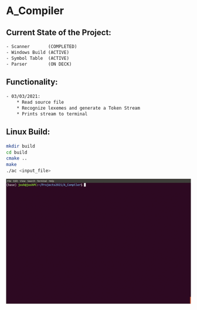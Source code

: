 # A_Compiler

## Current State of the Project:
    - Scanner       (COMPLETED)
    - Windows Build (ACTIVE)
    - Symbol Table  (ACTIVE)
    - Parser        (ON DECK)

## Functionality:
    - 03/03/2021: 
        * Read source file
        * Recognize lexemes and generate a Token Stream
        * Prints stream to terminal

## Linux Build:
```bash
mkdir build
cd build
cmake ..
make
./ac <input_file>
```

![](other/build_ac.gif)